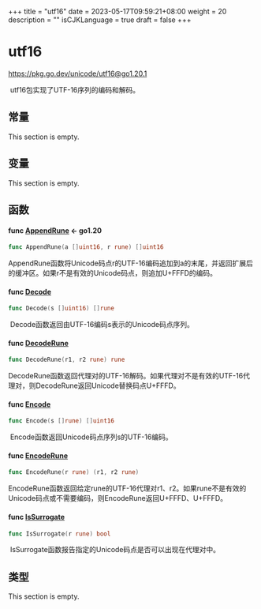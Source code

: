 +++
title = "utf16"
date = 2023-05-17T09:59:21+08:00
weight = 20
description = ""
isCJKLanguage = true
draft = false
+++
# utf16

https://pkg.go.dev/unicode/utf16@go1.20.1

​	utf16包实现了UTF-16序列的编码和解码。

## 常量 

This section is empty.

## 变量

This section is empty.

## 函数

#### func [AppendRune](https://cs.opensource.google/go/go/+/go1.20.1:src/unicode/utf16/utf16.go;l=89)  <- go1.20

``` go 
func AppendRune(a []uint16, r rune) []uint16
```

​	AppendRune函数将Unicode码点r的UTF-16编码追加到a的末尾，并返回扩展后的缓冲区。如果r不是有效的Unicode码点，则追加U+FFFD的编码。

#### func [Decode](https://cs.opensource.google/go/go/+/go1.20.1:src/unicode/utf16/utf16.go;l=105) 

``` go 
func Decode(s []uint16) []rune
```

​	Decode函数返回由UTF-16编码s表示的Unicode码点序列。

#### func [DecodeRune](https://cs.opensource.google/go/go/+/go1.20.1:src/unicode/utf16/utf16.go;l=37) 

``` go 
func DecodeRune(r1, r2 rune) rune
```

​	DecodeRune函数返回代理对的UTF-16解码。如果代理对不是有效的UTF-16代理对，则DecodeRune返回Unicode替换码点U+FFFD。

#### func [Encode](https://cs.opensource.google/go/go/+/go1.20.1:src/unicode/utf16/utf16.go;l=56) 

``` go 
func Encode(s []rune) []uint16
```

​	Encode函数返回Unicode码点序列s的UTF-16编码。

#### func [EncodeRune](https://cs.opensource.google/go/go/+/go1.20.1:src/unicode/utf16/utf16.go;l=47) 

``` go 
func EncodeRune(r rune) (r1, r2 rune)
```

​	EncodeRune函数返回给定rune的UTF-16代理对r1、r2。如果rune不是有效的Unicode码点或不需要编码，则EncodeRune返回U+FFFD、U+FFFD。

#### func [IsSurrogate](https://cs.opensource.google/go/go/+/go1.20.1:src/unicode/utf16/utf16.go;l=30) 

``` go 
func IsSurrogate(r rune) bool
```

​	IsSurrogate函数报告指定的Unicode码点是否可以出现在代理对中。

## 类型

This section is empty.